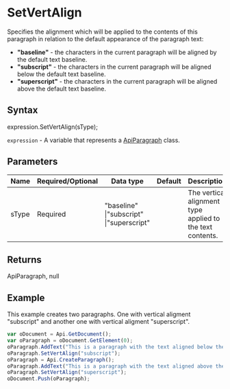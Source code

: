 # SetVertAlign

Specifies the alignment which will be applied to the contents of this paragraph in relation to the default appearance of the paragraph text:* **"baseline"** - the characters in the current paragraph will be aligned by the default text baseline.* **"subscript"** - the characters in the current paragraph will be aligned below the default text baseline.* **"superscript"** - the characters in the current paragraph will be aligned above the default text baseline.

## Syntax

expression.SetVertAlign(sType);

`expression` - A variable that represents a [ApiParagraph](../ApiParagraph.md) class.

## Parameters

| **Name** | **Required/Optional** | **Data type** | **Default** | **Description** |
| ------------- | ------------- | ------------- | ------------- | ------------- |
| sType | Required | "baseline" &#124;"subscript" &#124;"superscript" |  | The vertical alignment type applied to the text contents. |

## Returns

ApiParagraph, null

## Example

This example creates two paragraphs. One with vertical aligment "subscript" and another one with vertical aligment "superscript".

```javascript
var oDocument = Api.GetDocument();
var oParagraph = oDocument.GetElement(0);
oParagraph.AddText("This is a paragraph with the text aligned below the baseline vertically.");
oParagraph.SetVertAlign("subscript");
oParagraph = Api.CreateParagraph();
oParagraph.AddText("This is a paragraph with the text aligned above the baseline vertically.");
oParagraph.SetVertAlign("superscript");
oDocument.Push(oParagraph);
```
